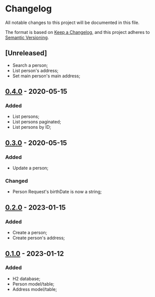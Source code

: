 # Changelog

All notable changes to this project will be documented in this file.

The format is based on [Keep a Changelog](https://keepachangelog.com/en/1.0.0/),
and this project adheres to [Semantic Versioning](https://semver.org/spec/v2.0.0.html).

## [Unreleased]
* Search a person;
* List person's address;
* Set main person's main address;

## [0.4.0]() - 2020-05-15
### Added
* List persons;
* List persons paginated;
* List persons by ID;

## [0.3.0]() - 2020-05-15
### Added
* Update a person;

### Changed
* Person Request's birthDate is now a string;

## [0.2.0]() - 2023-01-15
### Added
* Create a person;
* Create person's address;

## [0.1.0]() - 2023-01-12
### Added
* H2 database;
* Person model/table;
* Address model/table;


